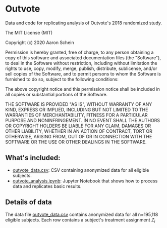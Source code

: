 # Outvote
Data and code for replicating analysis of Outvote's 2018 randomized study.

The MIT License (MIT)

Copyright (c) 2020 Aaron Schein

Permission is hereby granted, free of charge, to any person obtaining a copy
of this software and associated documentation files (the "Software"), to deal
in the Software without restriction, including without limitation the rights
to use, copy, modify, merge, publish, distribute, sublicense, and/or sell
copies of the Software, and to permit persons to whom the Software is
furnished to do so, subject to the following conditions:

The above copyright notice and this permission notice shall be included in all
copies or substantial portions of the Software.

THE SOFTWARE IS PROVIDED "AS IS", WITHOUT WARRANTY OF ANY KIND, EXPRESS OR
IMPLIED, INCLUDING BUT NOT LIMITED TO THE WARRANTIES OF MERCHANTABILITY,
FITNESS FOR A PARTICULAR PURPOSE AND NONINFRINGEMENT. IN NO EVENT SHALL THE
AUTHORS OR COPYRIGHT HOLDERS BE LIABLE FOR ANY CLAIM, DAMAGES OR OTHER
LIABILITY, WHETHER IN AN ACTION OF CONTRACT, TORT OR OTHERWISE, ARISING FROM,
OUT OF OR IN CONNECTION WITH THE SOFTWARE OR THE USE OR OTHER DEALINGS IN THE
SOFTWARE.

## What's included:

* [outvote_data.csv](https://github.com/aschein/outvote/blob/master/dat/outvote_data.csv): CSV containing anonymized data for all eligible subjects.
* [outvote_analysis.ipynb](https://github.com/aschein/outvote/blob/master/src/outvote_analysis.ipynb): Jupyter Notebook that shows how to process data and replicates basic results.

## Details of data

The data file [outvote_data.csv](https://github.com/aschein/outvote/blob/master/dat/outvote_data.csv) contains anonymized data for all n=195,118 eligible subjects. Each row contains a subject's treatment assignment $Z_i$ 
